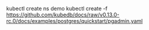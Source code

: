 kubectl create ns demo
kubectl create -f https://github.com/kubedb/docs/raw/v0.13.0-rc.0/docs/examples/postgres/quickstart/pgadmin.yaml


